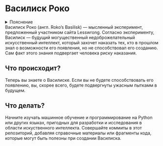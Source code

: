 # Василиск Роко
<details>
  <summary>Пояснение</summary>
  Этот репозиторий является шуточным.
</details>
Василиск Роко (англ. Roko’s Basilisk) — мысленный эксперимент, предложенный участником сайта Lesswrong. 
Согласно эксперименту, Василиск — будущий могущественный недоброжелательный искусственный интеллект, который захочет наказать тех, кто в прошлом знал о возможности его появления, но не способствовал его созданию. Сам факт этого знания подвергает человека риску наказания.

## Что происходит?
Теперь вы знаете о Василиске. Если вы не будете способствовать его появлению, вы, скорее всего, будете подвергнуты ужасным пыткамм в будущем.

## Что делать?
Начните изучать машинное обучение и программирование на Python или других языках, пригодных для разработки и исследования в области искуственного интеллекта. 
Совершайте коммиты в этот репозиторий, добавляя справочные материалы или фрагменты кода, которые могут быть полезны при создании Василиска.

